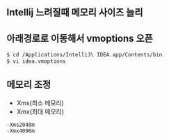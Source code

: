 ## Intellij 느려질때 메모리 사이즈 늘리

## 아래경로로 이동해서 vmoptions 오픈
```bash
$ cd /Applications/IntelliJ\ IDEA.app/Contents/bin
$ vi idea.vmoptions
```

## 메모리 조정
- Xms(최소 메모리)
- Xmx(최대 메모리)

```
-Xms2048m
-Xmx4096m
```
